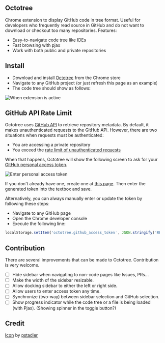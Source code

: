 ## Octotree
Chrome extension to display GitHub code in tree format. Useful for developers who frequently read source in GitHub and do not want to download or checkout too many repositories. Features:

* Easy-to-navigate code tree like IDEs
* Fast browsing with pjax
* Work with both public and private repositories

## Install
* Download and install [Octotree](https://chrome.google.com/webstore/detail/octotree/bkhaagjahfmjljalopjnoealnfndnagc) from the Chrome store
* Navigate to any GitHub project (or just refresh this page as an example)
* The code tree should show as follows:

![When extension is active](https://raw.githubusercontent.com/buunguyen/octotree/master/docs/screen_ext.png)

## GitHub API Rate Limit
Octotree uses [GitHub API](https://developer.github.com/v3/) to retrieve repository metadata. By default, it makes unauthenticated requests to the GitHub API. However, there are two situations when requests must be authenticated:

* You are accessing a private repository
* You exceed the [rate limit of unauthenticated requests](https://developer.github.com/v3/#rate-limiting)

When that happens, Octotree will show the following screen to ask for your [GitHub personal access token](https://help.github.com/articles/creating-an-access-token-for-command-line-use). 

![Enter personal access token](https://raw.githubusercontent.com/buunguyen/octotree/master/docs/screen_token.png)

If you don't already have one, create one at [this page](https://github.com/settings/tokens/new). Then enter the generated token into the textbox and save.

Alternatively, you can always manually enter or update the token by following these steps:

* Navigate to any GitHub page
* Open the Chrome developer console
* Execute the following line:
```javascript
localStorage.setItem('octotree.github_access_token', JSON.stringify('REPLACE WITH TOKEN'))
```

## Contribution
There are several improvements that can be made to Octotree. Contribution is very welcome.

- [ ] Hide sidebar when navigating to non-code pages like Issues, PRs...
- [ ] Make the width of the sidebar resizable.
- [ ] Allow docking sidebar to either the left or right side.
- [ ] Allow users to enter access token any time.
- [ ] Synchronize (two-way) between sidebar selection and GitHub selection.
- [ ] Show progress indicator while the code tree or a file is being loaded (with Pjax). (Showing spinner in the toggle button?)

## Credit
[Icon](https://github.com/pstadler/octofolders) by [pstadler](https://github.com/pstadler)